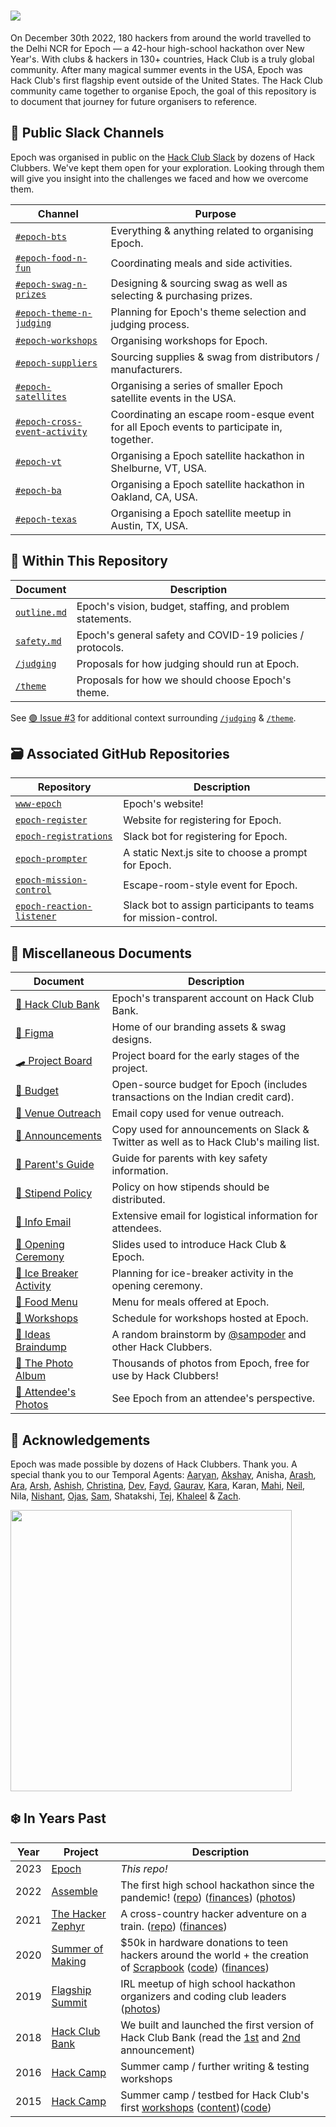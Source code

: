 <h1> <img src="https://user-images.githubusercontent.com/39828164/212313492-3a6be907-bea6-4056-816e-3da020a5dc31.jpg" /> </h1>

On December 30th 2022, 180 hackers from around the world travelled to the Delhi NCR for Epoch — a 42-hour high-school hackathon over New Year's. With clubs & hackers in 130+ countries, Hack Club is a truly global community. After many magical summer events in the USA, Epoch was Hack Club's first flagship event outside of the United States. The Hack Club community came together to organise Epoch, the goal of this repository is to document that journey for future organisers to reference.

## 💬 Public Slack Channels

Epoch was organised in public on the [Hack Club Slack](https://hackclub.com/slack) by dozens of Hack Clubbers. We've kept them open for your exploration. Looking through them will give you insight into the challenges we faced and how we overcome them. 

| Channel | Purpose |
| ------- | ------- |
| [`#epoch-bts`](https://hackclub.slack.com/archives/C044HSLSU06) | Everything & anything related to organising Epoch. |
| [`#epoch-food-n-fun`](https://hackclub.slack.com/archives/C048947LXHD) | Coordinating meals and side activities. |
| [`#epoch-swag-n-prizes`](https://hackclub.slack.com/archives/C048S4EMQE8) | Designing & sourcing swag as well as selecting & purchasing prizes. |
| [`#epoch-theme-n-judging`](https://hackclub.slack.com/archives/C048S4F1C9J) | Planning for Epoch's theme selection and judging process. |
| [`#epoch-workshops`](https://hackclub.slack.com/archives/C048PL8PRLJ) | Organising workshops for Epoch. |
| [`#epoch-suppliers`](https://hackclub.slack.com/archives/C04EMQG47B5) | Sourcing supplies & swag from distributors / manufacturers. |
| [`#epoch-satellites`](https://hackclub.slack.com/archives/C04BQJ3PXNW) | Organising a series of smaller Epoch satellite events in the USA. |
| [`#epoch-cross-event-activity`](https://hackclub.slack.com/archives/C04G5EMGERF) | Coordinating an escape room-esque event for all Epoch events to participate in, together. |
| [`#epoch-vt`](https://hackclub.slack.com/archives/C04BX4F6HGE) | Organising a Epoch satellite hackathon in Shelburne, VT, USA. |
| [`#epoch-ba`](https://hackclub.slack.com/archives/C04AKL9UKEY) | Organising a Epoch satellite hackathon in Oakland, CA, USA. |
| [`#epoch-texas`](https://hackclub.slack.com/archives/C04CGDDLC72) | Organising a Epoch satellite meetup in Austin, TX, USA. |

## 📌 Within This Repository

| Document | Description |
| ------- | ------- |
| [`outline.md`](/outline.md) | Epoch's vision, budget, staffing, and problem statements. |
| [`safety.md`](/safety.md)  | Epoch's general safety and COVID-19 policies / protocols. |
| [`/judging`](/judging) | Proposals for how judging should run at Epoch. |
| [`/theme`](/theme) | Proposals for how we should choose Epoch's theme. |

See [🟣 Issue #3](https://github.com/hackclub/epoch/issues/3) for additional context surrounding [`/judging`](/judging) & [`/theme`](/theme).

## 🗃️ Associated GitHub Repositories

| Repository | Description |
| ------- | ------- |
| [`www-epoch`](https://github.com/hackclub/www-epoch) | Epoch's website! |
| [`epoch-register`](https://github.com/hackclub/epoch-register)  | Website for registering for Epoch. |
| [`epoch-registrations`](https://github.com/hackclub/epoch-registrations)  | Slack bot for registering for Epoch. |
| [`epoch-prompter`](https://github.com/hackclub/epoch-prompter) | A static Next.js site to choose a prompt for Epoch. |
| [`epoch-mission-control`](https://github.com/hackclub/epoch-mission-control) | Escape-room-style event for Epoch. |
| [`epoch-reaction-listener`](https://github.com/hackclub/epoch-reaction-listener) | Slack bot to assign participants to teams for mission-control. |

## 📃 Miscellaneous Documents

| Document | Description |
| ------- | ------- |
| [🏦 Hack Club Bank](https://bank.hackclub.com/epoch) | Epoch's transparent account on Hack Club Bank. |
| [🎨 Figma](https://www.figma.com/file/jW5fmzrwUF4d6NZ2fHLRH9/Epoch?t=OISTk8mnHvlRwRpm-6) | Home of our branding assets & swag designs. |
| [🛹 Project Board](https://github.com/orgs/hackclub/projects/16) | Project board for the early stages of the project. |
| [🔢 Budget](https://docs.google.com/spreadsheets/d/1G-ukyf7spB8bfO9Mqnt8ks9swVIojfriPt1P4pEyWw4/edit?usp=sharing) | Open-source budget for Epoch (includes transactions on the Indian credit card). |
| [📃 Venue Outreach](https://docs.google.com/document/d/1OyN7rPeg5BE-lFz1G2p_Y0eLViYmgk-UaQ6vZvBN6Zo/edit?usp=sharing) | Email copy used for venue outreach. |
| [📃 Announcements](https://docs.google.com/document/d/1iDvmGILL0mb3I3r8DXbv9bhZ_ZjCVX7VsZwBEnpe7oQ/edit?usp=sharing) | Copy used for announcements on Slack & Twitter as well as to Hack Club's mailing list. |
| [📕 Parent's Guide](https://cloud-o944bwtfx-hack-club-bot.vercel.app/0a_parent_s_guide_to_epoch.pdf) | Guide for parents with key safety information. |
| [📃 Stipend Policy](https://docs.google.com/document/d/12uwVfoZG2AlfNkoSrzoIFcFAFfd179Qh2g-LSb4nG7Q/edit?usp=sharing) | Policy on how stipends should be distributed. |
| [📃 Info Email](https://docs.google.com/document/d/16k7oVQWzPIfnZbgzsTVHQytLhBBRKy6blP8y5lUTFvA/edit?usp=sharing) | Extensive email for logistical information for attendees. |
| [🎤 Opening Ceremony](https://cloud-f0hrhf8jz-hack-club-bot.vercel.app/0epoch_-_opening_ceremony.pdf) | Slides used to introduce Hack Club & Epoch. |
| [📃 Ice Breaker Activity](https://docs.google.com/document/d/1OjOJSO1UivsyRrd-4JwlujfhphFSD74Dr58KjLxbswo/edit?usp=sharing) | Planning for ice-breaker activity in the opening ceremony. |
| [📃 Food Menu](https://docs.google.com/document/d/19FevupqWtS-VegZIvK6CJYvfPIs5e84k6ooyjfkiVyU/edit?usp=sharing) | Menu for meals offered at Epoch. |
| [📃 Workshops](https://docs.google.com/document/d/1767Za1rQsNxqv9BwArpZ3wTSXIKsh75Wwn-tfR7Xt4E/edit) | Schedule for workshops hosted at Epoch. |
| [📃 Ideas Braindump](https://docs.google.com/document/d/1m-2JV8b4kXY3LRH5PC5FOWGPKVsN54WMkOiprX1iISU/edit?usp=sharing) | A random brainstorm by [@sampoder](https://github.com/sampoder) and other Hack Clubbers. |
| [📸 The Photo Album](https://photos.app.goo.gl/CtgXTtiL37G3yX1E6) | Thousands of photos from Epoch, free for use by Hack Clubbers! |
| [📸 Attendee's Photos](https://hack.af/epoch-album) | See Epoch from an attendee's perspective. |


## 🙏 Acknowledgements

Epoch was made possible by dozens of Hack Clubbers. Thank you. A special thank you to our Temporal Agents: 
[Aaryan](https://github.com/aaryanporwal), [Akshay](https://github.com/akshay-99h), Anisha, [Arash](https://github.com/arashnrim/), [Ara](https://github.com/tregsthedev), [Arsh](https://github.com/arshshrivastavaa), [Ashish](https://github.com/ashishdevo28), [Christina](https://github.com/christinaasquith), [Dev](https://github.com/devenjadhav), [Fayd](https://github.com/faisalsayed10), [Gaurav](https://github.com/yednapg), [Kara](https://github.com/karamassie), Karan, [Mahi](https://github.com/mahi-agarwal), [Neil](https://github.com/neiltheghosh), Nila, [Nishant](https://github.com/Nishant2907), [Ojas](https://github.com/0jas0jas), [Sam](https://github.com/sampoder), Shatakshi, [Tej](https://github.com/tejasag), [Khaleel](https://github.com/khalby786) & [Zach](https://github.com/zachlatta).

<img src="https://user-images.githubusercontent.com/39828164/212359840-ee3c10f6-ffea-41f6-8b11-a8343f4b36e4.jpg" width="450px" />

## ❄️ In Years Past

| Year | Project                                                            | Description                                                                                                                                                                                                                                                                           |
| ---- | ------------------------------------------------------------------ | ------------------------------------------------------------------------------------------------------------------------------------------------------------------------------------------------------------------------------------------------------------------------------------- |
| 2023 | [Epoch](https://epoch.hackclub.com)                          | _This repo!_                                                                                                                                                                                                                                                                          |
| 2022 | [Assemble](https://assemble.hackclub.com)                          | The first high school hackathon since the pandemic! ([repo](https://github.com/hackclub/assemble)) ([finances](https://bank.hackclub.com/assemble)) ([photos](https://hack.af/assemble-photos))                                                                                                                                                                                                                                                                        |
| 2021 | [The Hacker Zephyr](https://github.com/hackclub/the-hacker-zephyr) | A cross-country hacker adventure on a train. ([repo](https://github.com/hackclub/the-hacker-zephyr)) ([finances](https://bank.hackclub.com/zephyr))                                                                                                                                   |
| 2020 | [Summer of Making](https://summer.hackclub.com)                    | $50k in hardware donations to teen hackers around the world + the creation of [Scrapbook](https://scrapbook.hackclub.com) ([code](https://github.com/hackclub/scrapbook)) ([finances](https://bank.hackclub.com/summer-of-making))                                                    |
| 2019 | [Flagship Summit](https://flagship.hackclub.com)                   | IRL meetup of high school hackathon organizers and coding club leaders ([photos](https://photos.google.com/share/AF1QipO3hb2mN-Q16icE-M16d-06uHyXLmvd3Rw6b_f_oosfAX9SnOvnouPOyO79P7pR7Q?key=anphZTNFUERPWXV3YnJQV2VzVVVFMFFVcGRDc3hB))                                                |
| 2018 | [Hack Club Bank](https://hackclub.com/bank/)                       | We built and launched the first version of Hack Club Bank (read the [1st](https://medium.com/hackclub/hack-club-bank-a-bank-for-student-hackers-e5d894ea5375) and [2nd](https://medium.com/hackclub/hack-club-bank-is-now-live-for-everyone-including-you-884f7f54836f) announcement) |
| 2016 | [Hack Camp](https://github.com/hackclub/camp/tree/master/2016)     | Summer camp / further writing & testing workshops                                                                                                                                                                                                                                     |
| 2015 | [Hack Camp](https://github.com/hackclub/camp/tree/master/2015)     | Summer camp / testbed for Hack Club's first [workshops](https://workshops.hackclub.com) ([content](https://github.com/hackclub/hackclub/tree/main/workshops#readme))([code](https://github.com/hackclub/workshops))                                                                   |
